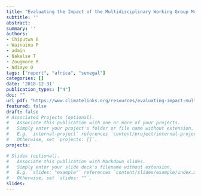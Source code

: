 ```yaml
---
title: "Evaluating the Impact of the Multidisciplinary Working Group Model on Farmers’ Use of Climate Information Services in Senegal"
subtitle: ''
abstract: 
summary: '' 
authors: 
- Chiputwa B
- Wainaina P
- admin
- Nakelse T
- Zougmore R
- Ndiaye O
tags: ["report", "africa", "senegal"]
categories: []
date: '2018-12-31'
publication_types: ["4"]
doi: ""
url_pdf: "https://www.climatelinks.org/resources/evaluating-impact-multidisciplinary-working-group-model-farmers-use-cis-senegal"
featured: false
draft: false
# Associated Projects (optional).
#   Associate this publication with one or more of your projects.
#   Simply enter your project's folder or file name without extension.
#   E.g. `internal-project` references `content/project/internal-project/index.md`.
#   Otherwise, set `projects: []`.
projects:

# Slides (optional).
#   Associate this publication with Markdown slides.
#   Simply enter your slide deck's filename without extension.
#   E.g. `slides: "example"` references `content/slides/example/index.md`.
#   Otherwise, set `slides: ""`.
slides: 
---
```

